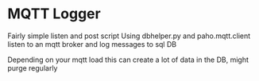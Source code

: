 # MQTT Logger

Fairly simple listen and post script
Using dbhelper.py and paho.mqtt.client listen to an mqtt broker and log messages to sql DB

Depending on your mqtt load this can create a lot of data in the DB, might purge regularly

